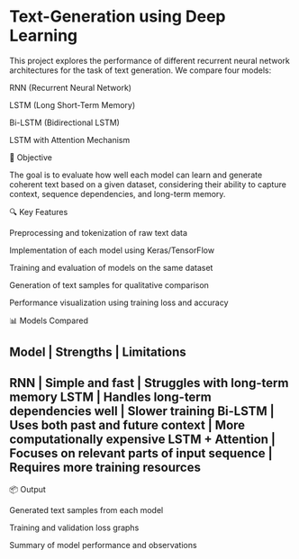 # Text-Generation using Deep Learning
This project explores the performance of different recurrent neural network architectures for the task of text generation. We compare four models: 

RNN (Recurrent Neural Network)

LSTM (Long Short-Term Memory) 

Bi-LSTM (Bidirectional LSTM)

LSTM with Attention Mechanism

📌 Objective

The goal is to evaluate how well each model can learn and generate coherent text based on a given dataset, considering their ability to capture context, sequence dependencies, and long-term memory.

🔍 Key Features

Preprocessing and tokenization of raw text data

Implementation of each model using Keras/TensorFlow

Training and evaluation of models on the same dataset

Generation of text samples for qualitative comparison

Performance visualization using training loss and accuracy

📊 Models Compared

Model	                  | Strengths                                          |	Limitations
---------------------------------------------------------------------------------------------------------------
RNN	                    | Simple and fast                                    | Struggles with long-term memory
LSTM	                  | Handles long-term dependencies well	               | Slower training
Bi-LSTM	                | Uses both past and future context	                 | More computationally expensive
LSTM + Attention	      | Focuses on relevant parts of input sequence	       | Requires more training resources
---------------------------------------------------------------------------------------------------------------


📦 Output

Generated text samples from each model

Training and validation loss graphs

Summary of model performance and observations


